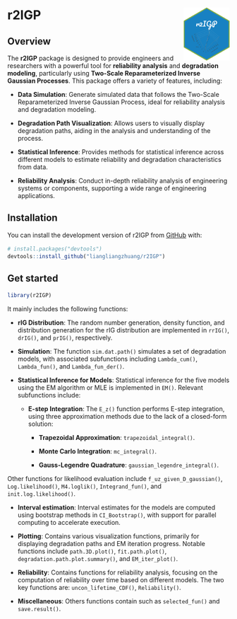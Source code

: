 
# r2IGP <img src='man/figures/logo.png' align="right" height="120" />

<!-- badges: start -->

<!-- [![R-CMD-check](https://github.com/liangliangzhuang/r2IGP/actions/workflows/R-CMD-check.yaml/badge.svg)](https://github.com/liangliangzhuang/r2IGP/actions/workflows/R-CMD-check.yaml) -->

<!-- [![Codecov test coverage](https://codecov.io/gh/liangliangzhuang/r2IGP/graph/badge.svg)](https://app.codecov.io/gh/liangliangzhuang/r2IGP) -->

<!-- badges: end -->

## Overview

The **r2IGP** package is designed to provide engineers and researchers
with a powerful tool for **reliability analysis** and **degradation
modeling**, particularly using **Two-Scale Reparameterized Inverse
Gaussian Processes**. This package offers a variety of features,
including:

- **Data Simulation**: Generate simulated data that follows the
  Two-Scale Reparameterized Inverse Gaussian Process, ideal for
  reliability analysis and degradation modeling.

- **Degradation Path Visualization**: Allows users to visually display
  degradation paths, aiding in the analysis and understanding of the
  process.

- **Statistical Inference**: Provides methods for statistical inference
  across different models to estimate reliability and degradation
  characteristics from data.

- **Reliability Analysis**: Conduct in-depth reliability analysis of
  engineering systems or components, supporting a wide range of
  engineering applications.

## Installation

You can install the development version of r2IGP from
[GitHub](https://github.com/) with:

``` r
# install.packages("devtools")
devtools::install_github("liangliangzhuang/r2IGP")
```

## Get started

``` r
library(r2IGP)
```

It mainly includes the following functions:

- **rIG Distribution**: The random number generation, density function,
  and distribution generation for the rIG distribution are implemented
  in `rrIG()`, `drIG()`, and `prIG()`, respectively.

- **Simulation**: The function `sim.dat.path()` simulates a set of
  degradation models, with associated subfunctions including
  `Lambda_cum()`, `Lambda_fun()`, and `Lambda_fun_der()`.

- **Statistical Inference for Models**: Statistical inference for the
  five models using the EM algorithm or MLE is implemented in `EM()`.
  Relevant subfunctions include:

  - **E-step Integration**: The `E_z()` function performs E-step
    integration, using three approximation methods due to the lack of a
    closed-form solution:

    - **Trapezoidal Approximation**: `trapezoidal_integral()`.

    - **Monte Carlo Integration**: `mc_integral()`.

    - **Gauss-Legendre Quadrature**: `gaussian_legendre_integral()`.

Other functions for likelihood evaluation include
`f_uz_given_D_gaussian()`, `Log.likelihood()`, `M4.loglik()`,
`Integrand_fun()`, and `init.log.likelihood()`.

- **Interval estimation**: Interval estimates for the models are
  computed using bootstrap methods in `CI_Bootstrap()`, with support for
  parallel computing to accelerate execution.

- **Plotting**: Contains various visualization functions, primarily for
  displaying degradation paths and EM iteration progress. Notable
  functions include `path.3D.plot()`, `fit.path.plot()`,
  `degradation.path.plot.summary()`, and `EM_iter_plot()`.

- **Reliability**: Contains functions for reliability analysis, focusing
  on the computation of reliability over time based on different models.
  The two key functions are: `uncon_lifetime_CDF()`, `Reliability()`.

- **Miscellaneous**: Others functions contain such as `selected_fun()`
  and `save.result()`.

<!-- ## Articles -->

<!-- [Simulation data analysis](https://liangliangzhuang.github.io/r2IGP/docs/articles/Simulation-data-analysis.html) -->
